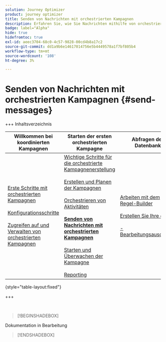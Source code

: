 ```yaml
---
solution: Journey Optimizer
product: journey optimizer
title: Senden von Nachrichten mit orchestrierten Kampagnen
description: Erfahren Sie, wie Sie Nachrichten mithilfe von orchestrierten Kampagnen mit Adobe Journey Optimizer senden.
badge: label="Alpha"
hide: true
hidefromtoc: true
exl-id: aeec3704-68c0-4c57-9828-00cd4b8a17c2
source-git-commit: dd1a9b6e14617014756e5b4449578a1f7bf805b4
workflow-type: tm+mt
source-wordcount: '108'
ht-degree: 3%

---
```


# Senden von Nachrichten mit orchestrierten Kampagnen {#send-messages}

+++ Inhaltsverzeichnis

| Willkommen bei koordinierten Kampagnen | Starten der ersten orchestrierten Kampagne | Abfragen der Datenbank | Orchestrierte Kampagnenaktivitäten |
|---|---|---|---|
| [Erste Schritte mit orchestrierten Kampagnen](gs-orchestrated-campaigns.md)<br/><br/>[Konfigurationsschritte](configuration-steps.md)<br/><br/>[Zugreifen auf und Verwalten von orchestrierten Kampagnen](access-manage-orchestrated-campaigns.md) | [Wichtige Schritte für die orchestrierte Kampagnenerstellung](gs-campaign-creation.md)<br/><br/>[Erstellen und Planen der Kampagnen](create-orchestrated-campaign.md)<br/><br/>[Orchestrieren von Aktivitäten](orchestrate-activities.md)<br/><br/><b>[ Senden von Nachrichten mit orchestrierten Kampagnen](send-messages.md)</b><br/><br/>[Starten und Überwachen der Kampagne](start-monitor-campaigns.md)<br/><br/>[Reporting](reporting-campaigns.md) | [Arbeiten mit dem Regel-Builder](orchestrated-rule-builder.md)<br/><br/>[Erstellen Sie Ihre ersten ](build-query.md)<br/><br/>[-Bearbeitungsausdrücke](edit-expressions.md) | [Erste Schritte mit Aktivitäten](activities/about-activities.md)<br/><br/>Aktivitäten:<br/>[Und-Verknüpfung](activities/and-join.md) - [Zielgruppe aufbauen](activities/build-audience.md) - [Dimensionsänderung](activities/change-dimension.md) - [Kombinieren](activities/combine.md) - [Deduplizierung](activities/enrichment.md) - [Verzweigung](activities/fork.md) - [Abstimmung](activities/reconciliation.md) - [Aufspaltung](activities/split.md) [&#128279;](activities/wait.md) Warten[&#128279;](activities/deduplication.md)  |

{style="table-layout:fixed"}

+++

<br/>

>[!BEGINSHADEBOX]

Dokumentation in Bearbeitung

>[!ENDSHADEBOX]

<!--- done via channel activities:  link to the activities section
- sub-sections for each capability related to messages : experimentation, personalization, simulation, multilingue, ... with links to AJO docs sections for detailed information-->
